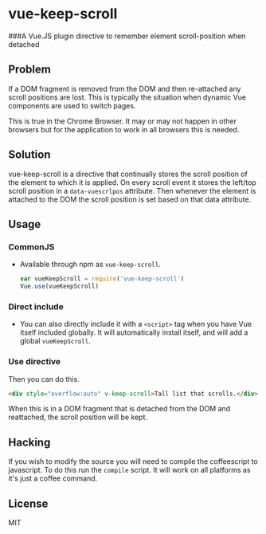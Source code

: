 # vue-keep-scroll

###A  Vue.JS plugin directive to remember element scroll-position when detached

## Problem

If a DOM fragment is removed from the DOM and then re-attached any scroll positions are lost. This is typically the situation when dynamic Vue components are used to switch pages.

 This is true in the Chrome Browser.  It may or may not happen in other browsers but for the application to work in all browsers this is needed.

## Solution

vue-keep-scroll is a directive that continually stores the scroll position of the element to which it is applied.  On every scroll event it stores the left/top scroll position in a `data-vuescrlpos` attribute.  Then whenever the element is attached to the DOM the scroll position is set based on that data attribute.

## Usage

### CommonJS

- Available through npm as `vue-keep-scroll`.

  ``` js
  var vueKeepScroll = require('vue-keep-scroll')
  Vue.use(vueKeepScroll)
  ```

### Direct include

- You can also directly include it with a `<script>` tag when you have Vue itself included globally. It will automatically install itself, and will add a global `vueKeepScroll`.

### Use directive

Then you can do this.

``` html
<div style="overflow:auto" v-keep-scroll>Tall list that scrolls.</div>
```

When this is in a DOM fragment that is detached from the DOM and reattached, the scroll position will be kept.

## Hacking

If you wish to modify the source you will need to compile the coffeescript to javascript.  To do this run the `compile` script. It will work on all platforms as it's just a coffee command.

## License

MIT
